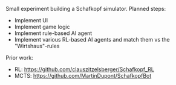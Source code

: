Small experiment building a Schafkopf simulator.
Planned steps:
- Implement UI
- Implement game logic
- Implement rule-based AI agent
- Implement various RL-based AI agents and match them vs the "Wirtshaus"-rules

Prior work:
- RL: https://github.com/clauszitzelsberger/Schafkopf_RL
- MCTS: https://github.com/MartinDupont/SchafkopfBot

